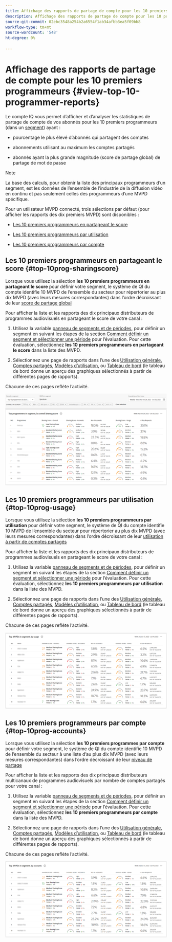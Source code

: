 ```yaml
---
title: Affichage des rapports de partage de compte pour les 10 premiers programmeurs
description: Affichage des rapports de partage de compte pour les 10 premiers programmeurs
source-git-commit: 02ebc3548a254b2a6554f1ab34afbb3ea5f09bb8
workflow-type: tm+mt
source-wordcount: '548'
ht-degree: 0%

---
```


# Affichage des rapports de partage de compte pour les 10 premiers programmeurs {#view-top-10-programmer-reports}

Le compte IQ vous permet d’afficher et d’analyser les statistiques de partage de compte de vos abonnés pour les 10 premiers programmeurs (dans un [segment](/help/AccountIQ/product-concepts.md#segmet-def)) ayant :

* pourcentage le plus élevé d’abonnés qui partagent des comptes

* abonnements utilisant au maximum les comptes partagés

* abonnés ayant la plus grande magnitude (score de partage global) de partage de mot de passe

>[!NOTE]
>
>La base des calculs, pour obtenir la liste des principaux programmeurs d’un segment, est les données de l’ensemble de l’industrie de la diffusion vidéo en continu et pas seulement celles des programmeurs d’une MVPD spécifique.

<!--
>[!NOTE]
>
>Only the MVPDs that have a minimum of 50,000 active subscriber accounts are considered to obtain these reports.
-->

Pour un utilisateur MVPD connecté, trois sélections par défaut (pour afficher les rapports des dix premiers MVPD) sont disponibles :

* [Les 10 premiers programmeurs en partageant le score](#top-10prog-sharingscore)

* [Les 10 premiers programmeurs par utilisation](#top-10prog-usage)

* [Les 10 premiers programmeurs par compte](#top-10prog-accounts)

## Les 10 premiers programmeurs en partageant le score {#top-10prog-sharingscore}

Lorsque vous utilisez la sélection **les 10 premiers programmeurs en partageant le score** pour définir votre segment, le système de QI du compte identifie 10 MVPD de l’ensemble du secteur pour répertorier au plus dix MVPD (avec leurs mesures correspondantes) dans l’ordre décroissant de leur [score de partage global](/help/AccountIQ/product-concepts.md#overall-sharing-score)

Pour afficher la liste et les rapports des dix principaux distributeurs de programmes audiovisuels en partageant le score de votre canal :

1. Utilisez la variable [panneau de segments et de périodes](/help/AccountIQ/segments-timeframe.md), pour définir un segment en suivant les étapes de la section [Comment définir un segment et sélectionner une période](/help/AccountIQ/howto-select-segment-timeframe.md) pour l’évaluation. Pour cette évaluation, sélectionnez **les 10 premiers programmeurs en partageant le score** dans la liste des MVPD.

1. Sélectionnez une page de rapports dans l’une des [Utilisation générale](/help/AccountIQ/general-usage-reports.md), [Comptes partagés](/help/AccountIQ/shared-acc-reports.md), [Modèles d’utilisation](/help/AccountIQ/usage-patterns.md), ou [Tableau de bord](/help/AccountIQ/dashboard.md) (le tableau de bord donne un aperçu des graphiques sélectionnés à partir de différentes pages de rapports).

Chacune de ces pages reflète l’activité.

![](assets/top-ten-prog-overallscore.png)

## Les 10 premiers programmeurs par utilisation {#top-10prog-usage}

Lorsque vous utilisez la sélection **les 10 premiers programmeurs par utilisation** pour définir votre segment, le système de QI du compte identifie 10 MVPD de l’ensemble du secteur pour répertorier au plus dix MVPD (avec leurs mesures correspondantes) dans l’ordre décroissant de leur [utilisation à partir de comptes partagés](/help/AccountIQ/product-concepts.md)

Pour afficher la liste et les rapports des dix principaux distributeurs de programmes audiovisuels en partageant le score de votre canal :

1. Utilisez la variable [panneau de segments et de périodes](/help/AccountIQ/segments-timeframe.md), pour définir un segment en suivant les étapes de la section [Comment définir un segment et sélectionner une période](/help/AccountIQ/howto-select-segment-timeframe.md) pour l’évaluation. Pour cette évaluation, sélectionnez **les 10 premiers programmeurs par utilisation** dans la liste des MVPD.

1. Sélectionnez une page de rapports dans l’une des [Utilisation générale](/help/AccountIQ/general-usage-reports.md), [Comptes partagés](/help/AccountIQ/shared-acc-reports.md), [Modèles d’utilisation](/help/AccountIQ/usage-patterns.md), ou [Tableau de bord](/help/AccountIQ/dashboard.md) (le tableau de bord donne un aperçu des graphiques sélectionnés à partir de différentes pages de rapports).

Chacune de ces pages reflète l’activité.

![](assets/top-ten-mvpds-usage.png)

## Les 10 premiers programmeurs par compte {#top-10prog-accounts}

Lorsque vous utilisez la sélection **les 10 premiers programmes par compte** pour définir votre segment, le système de QI du compte identifie 10 MVPD de l’ensemble du secteur à une liste d’au plus dix MVPD (avec leurs mesures correspondantes) dans l’ordre décroissant de leur [niveau de partage](/help/AccountIQ/product-concepts.md)

Pour afficher la liste et les rapports des dix principaux distributeurs multicanaux de programmes audiovisuels par nombre de comptes partagés pour votre canal :

1. Utilisez la variable [panneau de segments et de périodes](/help/AccountIQ/segments-timeframe.md), pour définir un segment en suivant les étapes de la section [Comment définir un segment et sélectionner une période](/help/AccountIQ/howto-select-segment-timeframe.md) pour l’évaluation. Pour cette évaluation, sélectionnez **les 10 premiers programmeurs par compte** dans la liste des MVPD.

1. Sélectionnez une page de rapports dans l’une des [Utilisation générale](/help/AccountIQ/general-usage-reports.md), [Comptes partagés](/help/AccountIQ/shared-acc-reports.md), [Modèles d’utilisation](/help/AccountIQ/usage-patterns.md), ou [Tableau de bord](/help/AccountIQ/dashboard.md) (le tableau de bord donne un aperçu des graphiques sélectionnés à partir de différentes pages de rapports).

Chacune de ces pages reflète l’activité.

![](assets/top-ten-mvpds-accounts.png)
